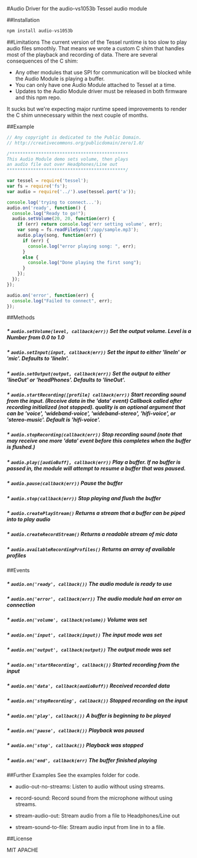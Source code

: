#Audio
Driver for the audio-vs1053b Tessel audio module

##Installation
```sh
npm install audio-vs1053b
```

##Limitations
The current version of the Tessel runtime is too slow to play audio files smoothly. That means we wrote a custom C shim that handles most of the playback and recording of data. There are several consequences of the C shim:

* Any other modules that use SPI for communication will be blocked while the Audio Module is playing a buffer.
* You can only have one Audio Module attached to Tessel at a time.
* Updates to the Audio Module driver must be released in both firmware and this npm repo.

It sucks but we're expecting major runtime speed improvements to render the C shim unnecessary within the next couple of months.


##Example
```.js
// Any copyright is dedicated to the Public Domain.
// http://creativecommons.org/publicdomain/zero/1.0/

/*********************************************
This Audio Module demo sets volume, then plays
an audio file out over Headphones/Line out
*********************************************/

var tessel = require('tessel');
var fs = require('fs');
var audio = require('../').use(tessel.port('a'));

console.log('trying to connect...');
audio.on('ready', function() {
  console.log("Ready to go!");
  audio.setVolume(20, 20, function(err) {
    if (err) return console.log('err setting volume', err);
    var song = fs.readFileSync('/app/sample.mp3');
    audio.play(song, function(err) {
      if (err) {
        console.log("error playing song: ", err);
      }
      else {
        console.log("Done playing the first song");
      }
    });
  });
});

audio.on('error', function(err) {
  console.log("Failed to connect", err);
});
```

##Methods

##### * `audio.setVolume(level, callback(err))` Set the output volume. Level is a Number from 0.0 to 1.0

##### * `audio.setInput(input, callback(err))` Set the input to either 'lineIn' or 'mic'. Defaults to 'lineIn'.

##### * `audio.setOutput(output, callback(err))` Set the output to either 'lineOut' or 'headPhones'. Defaults to 'lineOut'.

##### * `audio.startRecording([profile] callback(err))` Start recording sound from the input. (Receive data in the 'data' event) Callback called after recording initialized (not stopped). quality is an optional argument that can be 'voice', 'wideband-voice', 'wideband-stereo', 'hifi-voice', or 'stereo-music'. Default is 'hifi-voice'.

##### * `audio.stopRecording(callback(err))` Stop recording sound (note that may receive one more 'data' event before this completes when the buffer is flushed.)

##### * `audio.play([audioBuff], callback(err))` Play a buffer. If no buffer is passed in, the module will attempt to resume a buffer that was paused.

##### * `audio.pause(callback(err))` Pause the buffer

##### * `audio.stop(callback(err))` Stop playing and flush the buffer

##### * `audio.createPlayStream()` Returns a stream that a buffer can be piped into to play audio

##### * `audio.createRecordStream()` Returns a readable stream of mic data

##### * `audio.availableRecordingProfiles()` Returns an array of available profiles


##Events

##### * `audio.on('ready', callback())` The audio module is ready to use

##### * `audio.on('error', callback(err))` The audio module had an error on connection

##### * `audio.on('volume', callback(volume))` Volume was set

##### * `audio.on('input', callback(input))` The input mode was set

##### * `audio.on('output', callback(output))` The output mode was set

##### * `audio.on('startRecording', callback())` Started recording from the input

##### * `audio.on('data', callback(audioBuff))` Received recorded data

##### * `audio.on('stopRecording', callback())` Stopped recording on the input

##### * `audio.on('play', callback())` A buffer is beginning to be played

##### * `audio.on('pause', callback())` Playback was paused

##### * `audio.on('stop', callback())` Playback was stopped

##### * `audio.on('end', callback(err)` The buffer finished playing


##Further Examples
See the examples folder for code.

* audio-out-no-streams: Listen to audio without using streams.

* record-sound: Record sound from the microphone without using streams.

* stream-audio-out: Stream audio from a file to Headphones/Line out

* stream-sound-to-file: Stream audio input from line in to a file.


##License

MIT
APACHE

